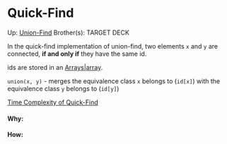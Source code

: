 # Quick-Find

Up: [Union-Find](union-find)
Brother(s):
TARGET DECK

In the quick-find implementation of union-find, two elements `x` and `y` are connected, **if and only if** they have the same id.


ids are stored in an [Arrays|array](arrays|array).

`union(x, y)` - merges the equivalence class `x` belongs to (`id[x]`) with the equivalence class `y` belongs to (`id[y]`)

[Time Complexity of Quick-Find](time_complexity_of_quick-find)
































#### Why:
#### How:









